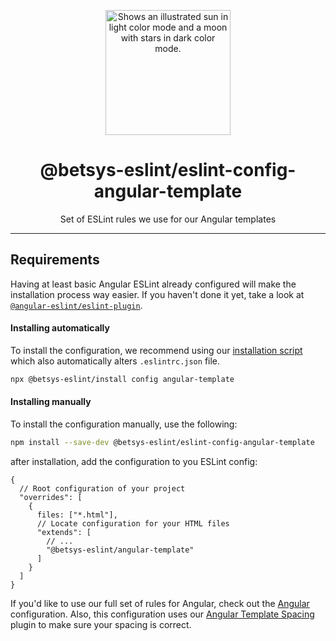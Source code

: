 <p align="center">
  <picture>
    <source media="(prefers-color-scheme: dark)" srcset="https://user-images.githubusercontent.com/19550608/189107427-33501040-d335-4081-a339-0532a88cc5be.svg">
    <source media="(prefers-color-scheme: light)" srcset="https://user-images.githubusercontent.com/19550608/189107408-a7845b2c-1256-4489-8de5-2891b60f7b16.svg">
    <img width="200px" alt="Shows an illustrated sun in light color mode and a moon with stars in dark color mode." src="https://user-images.githubusercontent.com/19550608/189107408-a7845b2c-1256-4489-8de5-2891b60f7b16.svg">
  </picture>
</p>
<h1 align="center">@betsys-eslint/eslint-config-angular-template</h1>
<p align="center">Set of ESLint rules we use for our Angular templates</p>

---

## Requirements
Having at least basic Angular ESLint already configured will make the installation process way easier.
If you haven't done it yet, take a look at [`@angular-eslint/eslint-plugin`](https://github.com/angular-eslint/angular-eslint).

#### Installing automatically
To install the configuration, we recommend using our [installation script](https://github.com/betsys-com/betsys-eslint/tree/main/packages/install)
which also automatically alters `.eslintrc.json` file.
```bash
npx @betsys-eslint/install config angular-template
```

#### Installing manually
To install the configuration manually, use the following:
```bash
npm install --save-dev @betsys-eslint/eslint-config-angular-template
```

after installation, add the configuration to you ESLint config:
```json5
{
  // Root configuration of your project
  "overrides": [
    {
      files: ["*.html"],
      // Locate configuration for your HTML files
      "extends": [
        // ...
        "@betsys-eslint/angular-template"
      ]
    }
  ]
}
```

If you'd like to use our full set of rules for Angular, check out the [Angular](https://github.com/betsys-com/betsys-eslint/tree/main/packages/eslint-config-angular) configuration.
Also, this configuration uses our [Angular Template Spacing](https://github.com/betsys-com/betsys-eslint/tree/main/packages/eslint-plugin-angular-template-spacing) plugin to make sure your spacing is correct. 
